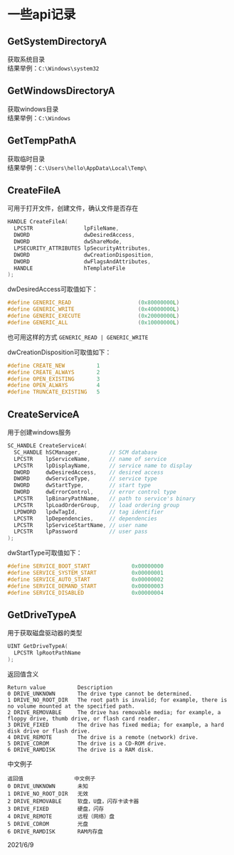 # 一些api记录

## GetSystemDirectoryA
获取系统目录  
结果举例：`C:\Windows\system32`  


## GetWindowsDirectoryA
获取windows目录  
结果举例：`C:\Windows`  


## GetTempPathA
获取临时目录  
结果举例：`C:\Users\hello\AppData\Local\Temp\`  


## CreateFileA
可用于打开文件，创建文件，确认文件是否存在  
```cpp
HANDLE CreateFileA(
  LPCSTR                lpFileName,
  DWORD                 dwDesiredAccess,
  DWORD                 dwShareMode,
  LPSECURITY_ATTRIBUTES lpSecurityAttributes,
  DWORD                 dwCreationDisposition,
  DWORD                 dwFlagsAndAttributes,
  HANDLE                hTemplateFile
);
```

dwDesiredAccess可取值如下：  
```cpp
#define GENERIC_READ                     (0x80000000L)
#define GENERIC_WRITE                    (0x40000000L)
#define GENERIC_EXECUTE                  (0x20000000L)
#define GENERIC_ALL                      (0x10000000L)
```
也可用这样的方式 `GENERIC_READ | GENERIC_WRITE`  

dwCreationDisposition可取值如下：  
```cpp
#define CREATE_NEW          1
#define CREATE_ALWAYS       2
#define OPEN_EXISTING       3
#define OPEN_ALWAYS         4
#define TRUNCATE_EXISTING   5
```


## CreateServiceA
用于创建windows服务  
```cpp
SC_HANDLE CreateServiceA(
  SC_HANDLE hSCManager,         // SCM database 
  LPCSTR    lpServiceName,      // name of service 
  LPCSTR    lpDisplayName,      // service name to display
  DWORD     dwDesiredAccess,    // desired access 
  DWORD     dwServiceType,      // service type 
  DWORD     dwStartType,        // start type 
  DWORD     dwErrorControl,     // error control type 
  LPCSTR    lpBinaryPathName,   // path to service's binary 
  LPCSTR    lpLoadOrderGroup,   // load ordering group 
  LPDWORD   lpdwTagId,          // tag identifier 
  LPCSTR    lpDependencies,     // dependencies 
  LPCSTR    lpServiceStartName, // user name
  LPCSTR    lpPassword          // user pass
);
```

dwStartType可取值如下：  
```cpp
#define SERVICE_BOOT_START             0x00000000
#define SERVICE_SYSTEM_START           0x00000001
#define SERVICE_AUTO_START             0x00000002
#define SERVICE_DEMAND_START           0x00000003
#define SERVICE_DISABLED               0x00000004
```


## GetDriveTypeA
用于获取磁盘驱动器的类型  
```cpp
UINT GetDriveTypeA(
  LPCSTR lpRootPathName
);
```

返回值含义  
```
Return value          Description                                                                                    
0 DRIVE_UNKNOWN       The drive type cannot be determined.                                                           
1 DRIVE_NO_ROOT_DIR   The root path is invalid; for example, there is no volume mounted at the specified path.       
2 DRIVE_REMOVABLE     The drive has removable media; for example, a floppy drive, thumb drive, or flash card reader. 
3 DRIVE_FIXED         The drive has fixed media; for example, a hard disk drive or flash drive.                      
4 DRIVE_REMOTE        The drive is a remote (network) drive.                                                         
5 DRIVE_CDROM         The drive is a CD-ROM drive.                                                                   
6 DRIVE_RAMDISK       The drive is a RAM disk.              
```

中文例子  
```
返回值                中文例子
0 DRIVE_UNKNOWN       未知
1 DRIVE_NO_ROOT_DIR   无效
2 DRIVE_REMOVABLE     软盘，U盘，闪存卡读卡器
3 DRIVE_FIXED         硬盘，闪存
4 DRIVE_REMOTE        远程（网络）盘
5 DRIVE_CDROM         光盘
6 DRIVE_RAMDISK       RAM内存盘
```


2021/6/9  
